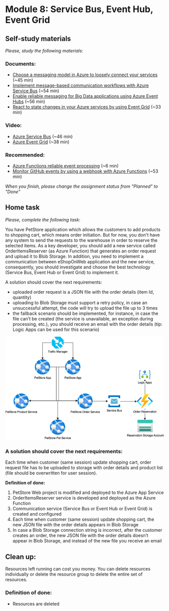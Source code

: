 # Module 8: Service Bus, Event Hub, Event Grid
## Self-study materials

*Please, study the following materials:*
### Documents:
- [Choose a messaging model in Azure to loosely connect your services](https://docs.microsoft.com/en-us/learn/modules/choose-a-messaging-model-in-azure-to-connect-your-services/) (~45 min)
- [Implement message-based communication workflows with Azure Service Bus](https://docs.microsoft.com/en-us/learn/modules/implement-message-workflows-with-service-bus/) (~54 min)
- [Enable reliable messaging for Big Data applications using Azure Event Hubs](https://docs.microsoft.com/en-us/learn/modules/enable-reliable-messaging-for-big-data-apps-using-event-hubs/) (~56 min)
- [React to state changes in your Azure services by using Event Grid](https://docs.microsoft.com/en-us/learn/modules/react-to-state-changes-using-event-grid/) (~33 min)

### Video:
- [Azure Service Bus](https://www.linkedin.com/learning/azure-service-bus) (~46 min)
- [Azure Event Grid](https://www.linkedin.com/learning/azure-event-grid) (~38 min)

### Recommended:
- [Azure Functions reliable event processing](https://docs.microsoft.com/en-us/azure/azure-functions/functions-reliable-event-processing) (~6 min)
- [Monitor GitHub events by using a webhook with Azure Functions](https://docs.microsoft.com/en-us/learn/modules/monitor-github-events-with-a-function-triggered-by-a-webhook/) (~53 min)

*When you finish, please change the assignment status from "Planned" to "Done"*

## Home task
*Please, complete the following task:*

You have PetStore application which allows the customers to add products to shopping cart, which means order initiation. 
But for now, you don't have any system to send the requests to the warehouse in order to reserve the selected items.
As a key developer, you should add a new service called OrderItemsReserver (as Azure Function) that generates an order request and upload it to Blob Storage. In addition, you need to implement a communication between eShopOnWeb application and the new service, consequently, you should investigate and choose the best technology (Service Bus, Event Hub or Event Grid) to implement it.

A solution should cover the next requirements:

- uploaded order request is a JSON file with the order details (item Id, quantity)
- uploading to Blob Storage must support a retry policy, in case an unsuccessful attempt, the code will try to upload the file up to 3 times 
- the fallback scenario should be implemented, for instance, in case the file can’t be created (the service is unavailable, an exception during processing, etc.), you should receive an email with the order details (tip: Logic Apps can be used for this scenario)

![PetStore with Reservation](CloudXJavaAzureDev-module8.png)

### A solution should cover the next requirements:

Each time when customer (same session) update shopping cart, order request file has to be uploaded to storage with order details and product list (file should be overwritten for user session).

**Definition of done:**

1. PetStore Web project is modified and deployed to the Azure App Service 
2. OrderItemsReserver service is developed and deployed as the Azure Function 
3. Communication service (Service Bus or Event Hub or Event Grid) is created and configured 
4. Each time when customer (same session) update shopping cart, the new JSON file with the order details appears in Blob Storage 
5. In case a Blob Storage connection string is incorrect, after the customer creates an order, the new JSON file with the order details doesn’t appear in Blob Storage, and instead of the new file you receive an email

## Clean up:
Resources left running can cost you money. You can delete resources individually or delete the resource group to delete the entire set of resources.
### Definition of done:
- Resources are deleted

